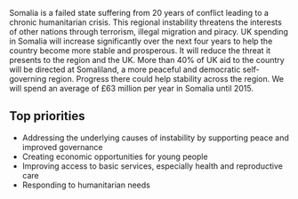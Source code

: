 Somalia is a failed state suffering from 20 years of conflict leading to a chronic humanitarian crisis. This regional instability threatens the interests of other nations through terrorism, illegal migration and piracy.  UK spending in Somalia will increase significantly over the next four years to help the country become more stable and prosperous. It will reduce the threat it presents to the region and the UK. More than 40% of UK aid to the country will be directed at Somaliland, a more peaceful and democratic self-governing region. Progress there could help stability across the region.  We will spend an average of £63 million per year in Somalia until 2015.

## Top priorities

- Addressing the underlying causes of instability by supporting peace and improved governance
- Creating economic opportunities for young people
- Improving access to basic services, especially health and reproductive care
- Responding to humanitarian needs